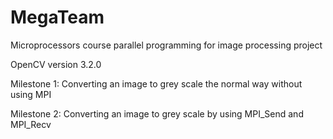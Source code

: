 # MegaTeam
Microprocessors course parallel programming for image processing project

OpenCV version 3.2.0

Milestone 1: Converting an image to grey scale the normal way without using MPI 


Milestone 2: Converting an image to grey scale by using MPI_Send and MPI_Recv 
